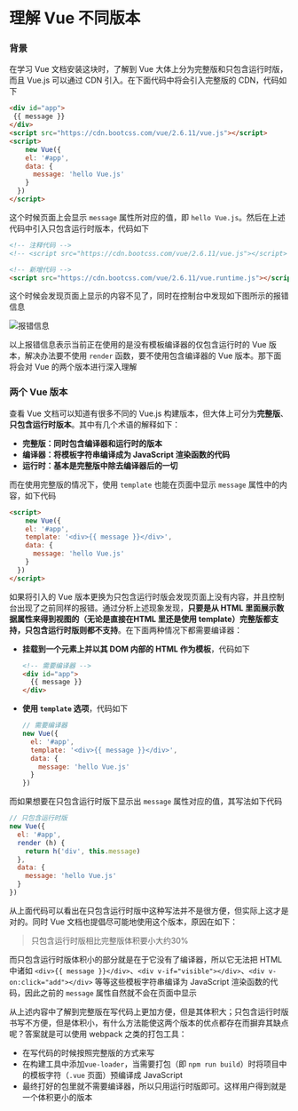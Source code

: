 # 理解 Vue 不同版本

### 背景

在学习 Vue 文档安装这块时，了解到 Vue 大体上分为完整版和只包含运行时版，而且 Vue.js 可以通过 CDN 引入。在下面代码中将会引入完整版的 CDN，代码如下

```html
<div id="app">
 {{ message }}
</div>
<script src="https://cdn.bootcss.com/vue/2.6.11/vue.js"></script>
<script>
	new Vue({
    el: '#app',
    data: {
      message: 'hello Vue.js'
    }
  })
</script>
```

这个时候页面上会显示 `message` 属性所对应的值，即 `hello Vue.js`。然后在上述代码中引入只包含运行时版本，代码如下

```html
<!-- 注释代码 -->
<!-- <script src="https://cdn.bootcss.com/vue/2.6.11/vue.js"></script> -->

<!-- 新增代码 -->
<script src="https://cdn.bootcss.com/vue/2.6.11/vue.runtime.js"></script>
```

这个时候会发现页面上显示的内容不见了，同时在控制台中发现如下图所示的报错信息

![报错信息](/Users/dengpan0513/Desktop/github/front-end-notes/Vue/imgs/vue-version-error.jpg)

以上报错信息表示当前正在使用的是没有模板编译器的仅包含运行时的 Vue 版本，解决办法要不使用 `render` 函数，要不使用包含编译器的 Vue 版本。那下面将会对 Vue 的两个版本进行深入理解

### 两个 Vue 版本

查看 Vue 文档可以知道有很多不同的 Vue.js 构建版本，但大体上可分为**完整版**、**只包含运行时版本**。其中有几个术语的解释如下：

- **完整版：同时包含编译器和运行时的版本**
- **编译器：将模板字符串编译成为 JavaScript 渲染函数的代码**
- **运行时：基本是完整版中除去编译器后的一切**

而在使用完整版的情况下，使用 `template` 也能在页面中显示 `message` 属性中的内容，如下代码

```html
<script>
	new Vue({
    el: '#app',
    template: '<div>{{ message }}</div>',
    data: {
      message: 'hello Vue.js'
    }
  })
</script>
```

如果将引入的 Vue 版本更换为只包含运行时版会发现页面上没有内容，并且控制台出现了之前同样的报错。通过分析上述现象发现，**只要是从 HTML 里面展示数据属性来得到视图的（无论是直接在HTML 里还是使用 template）完整版都支持，只包含运行时版则都不支持**。在下面两种情况下都需要编译器：

- **挂载到一个元素上并以其 DOM 内部的 HTML 作为模板**，代码如下

  ```html
  <!-- 需要编译器 -->
  <div id="app">
    {{ message }}
  </div>
  ```

- **使用 `template` 选项**，代码如下

  ```javascript
  // 需要编译器
  new Vue({
  	el: '#app',
    template: '<div>{{ message }}</div>',
    data: {
      message: 'hello Vue.js'
    }
  })
  ```

而如果想要在只包含运行时版下显示出 `message` 属性对应的值，其写法如下代码

```javascript
// 只包含运行时版
new Vue({
  el: '#app',
  render (h) {
    return h('div', this.message)
  },
  data: {
    message: 'hello Vue.js'
  }
})
```

从上面代码可以看出在只包含运行时版中这种写法并不是很方便，但实际上这才是对的。同时 Vue 文档也提倡尽可能地使用这个版本，原因在如下：

> 只包含运行时版相比完整版体积要小大约30%

而只包含运行时版体积小的部分就是在于它没有了编译器，所以它无法把 HTML 中诸如 `<div>{{ message }}</div>`、`<div v-if="visible"></div>`、`<div v-on:click="add"></div>` 等等这些模板字符串编译为 JavaScript 渲染函数的代码，因此之前的 `message` 属性自然就不会在页面中显示

从上述内容中了解到完整版在写代码上更加方便，但是其体积大；只包含运行时版书写不方便，但是体积小，有什么方法能使这两个版本的优点都存在而摒弃其缺点呢？答案就是可以使用 webpack 之类的打包工具：

- 在写代码的时候按照完整版的方式来写
- 在构建工具中添加`vue-loader`，当需要打包（即 `npm run build`）时将项目中的模板字符（`.vue` 页面）预编译成 JavaScript
- 最终打好的包里就不需要编译器，所以只用运行时版即可。这样用户得到就是一个体积更小的版本



